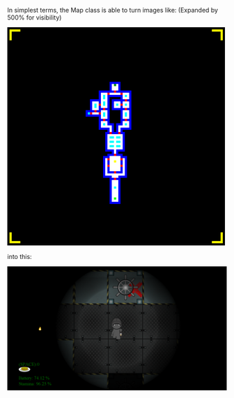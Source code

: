 In simplest terms, the Map class is able to turn images like: (Expanded by 500% for visibility)

![Level1](level1.png) 

into this:

![game](game.png)

